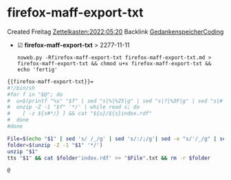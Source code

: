 # firefox-maff-export-txt
Created Freitag [Zettelkasten:2022:05:20]()
Backlink [GedankenspeicherCoding](../GedankenspeicherCoding.md)

* ☑ **firefox-maff-export-txt**  >  2277-11-11


  ``noweb.py -Rfirefox-maff-export-txt firefox-maff-export-txt.md > firefox-maff-export-txt && chmod u+x firefox-maff-export-txt && echo 'fertig'``


```bash
{{firefox-maff-export-txt}}=
#!/bin/sh
#for f in "$@"; do
#  u=$(printf "%s" "$f" | sed "s|%|%25|g" | sed "s|?|%3F|g" | sed "s|#|%23|g")
#  unzip -Z -1 "$f" '*/' | while read s; do
#    [ -z ${s#*/} ] && cat "${u}/${s}index.rdf"
#  done
#done

File=$(echo "$1" | sed 's/ /_/g' | sed 's/:/;/g'| sed -e "s/'/_/g" | sed 's/\"//g')
folder=$(unzip -Z -1 "$1" '*/')
unzip "$1"
tts "$1" && cat $folder'index.rdf' >> "$File".txt && rm -r $folder

@
```

